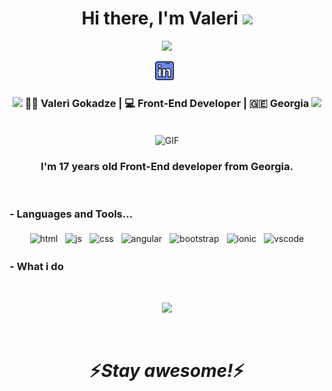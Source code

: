 <div align="center">
  <h1>Hi there, I'm Valeri <img src="https://media.giphy.com/media/hvRJCLFzcasrR4ia7z/giphy.gif" width="25px"> </h1>


  <img src="https://pronoun.cyou/x/y?subject=He&object=Him&height=20">
</div>

<p align='center'>
  <a href="https://www.linkedin.com/in/gokadzev/"><img height="30"
      src="https://raw.githubusercontent.com/8bithemant/8bithemant/master/linkedin.png?raw=true"></a>&nbsp;&nbsp;
</p>


<div align="center">
  <h3><img src="https://media.giphy.com/media/WUlplcMpOCEmTGBtBW/giphy.gif" width="30"> 👦🏻 Valeri Gokadze | 💻 Front-End Developer | 🇬🇪 Georgia <img src="https://media.giphy.com/media/WUlplcMpOCEmTGBtBW/giphy.gif" width="30">
  </h3>
</div>


<br />
<div align="center">
  <img align="center" height="270px" width="450px" alt="GIF"
    src="https://media4.giphy.com/media/5UYPlKT14yBna/giphy.gif" />
  <p align="center">
    <h3> I'm 17 years old Front-End developer from Georgia.</h3>
  </p>
</div>

</p>

<br />

### - Languages and Tools...

<p align="center">
  <img src="https://img.shields.io/badge/HTML5-E34F26?style=for-the-badge&logo=html5&logoColor=white" alt="html"
    style="vertical-align:top; margin:4px">
  <img src="https://img.shields.io/badge/JavaScript-323330?style=for-the-badge&logo=javascript&logoColor=F7DF1E"
    alt="js" style="vertical-align:top; margin:4px">
  <img src="https://img.shields.io/badge/CSS3-1572B6?style=for-the-badge&logo=css3&logoColor=white" alt="css"
    style="vertical-align:top; margin:4px">
  <img src="https://img.shields.io/badge/Angular-DD0031?style=for-the-badge&logo=angular&logoColor=white" alt="angular"
    style="vertical-align:top; margin:4px">
  <img src="https://img.shields.io/badge/Bootstrap-563D7C?style=for-the-badge&logo=bootstrap&logoColor=white"
    alt="bootstrap" style="vertical-align:top; margin:4px">
  <img src="https://img.shields.io/badge/Ionic-3880FF?style=for-the-badge&logo=ionic&logoColor=white" alt="ionic"
    style="vertical-align:top; margin:4px">
  <img
    src="https://img.shields.io/badge/Visual_Studio_Code-0078D4?style=for-the-badge&logo=visual%20studio%20code&logoColor=white"
    alt="vscode" style="vertical-align:top; margin:4px">
</p>


### - What i do

<br />

<p align="center">
  <img src="https://media2.giphy.com/media/26tn33aiTi1jkl6H6/giphy.gif" />
</p>


<br />

<h1 align='center'>⚡️<i>Stay awesome!</i>⚡️</h1>
